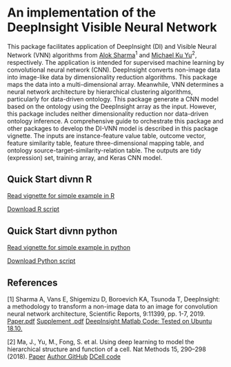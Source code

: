 # An implementation of the DeepInsight Visible Neural Network

This package facilitates application of DeepInsight (DI) and
Visible Neural Network (VNN) algorithms from
<a href="http://www.alok-ai-lab.com/">Alok Sharma</a><sup>1</sup> and
<a href="https://github.com/michaelkyu">Michael Ku Yu</a><sup>2</sup>,
respectively. The application is intended for supervised machine learning by
convolutional neural network (CNN). DeepInsight converts non-image data into
image-like data by dimensionality reduction algorithms. This package maps the
data into a multi-dimensional array. Meanwhile, VNN determines a neural network
architecture by hierarchical clustering algorithms, particularly for data-driven
ontology. This package generate a CNN model based on the ontology using the
DeepInsight array as the input. However, this package includes neither
dimensionality reduction nor data-driven ontology inference. A comprehensive
guide to orchestrate this package and other packages to develop the DI-VNN model
is described in this package vignette. The inputs are instance-feature value
table, outcome vector, feature similarity table, feature three-dimensional
mapping table, and ontology source-target-similarity-relation table. The outputs
are tidy (expression) set, training array, and Keras CNN model.

## Quick Start divnn R

<a href="https://htmlpreview.github.io/?https://github.com/herdiantrisufriyana/divnn/blob/master/vignettes/quick-start-R.html">
Read vignette for simple example in R</a>

<a href="https://github.com/herdiantrisufriyana/divnn/blob/master/vignettes/quick-start.R">Download R script</a>

## Quick Start divnn python

<a href="https://htmlpreview.github.io/?https://github.com/herdiantrisufriyana/divnn/blob/master/vignettes/quick-start-py.html">
Read vignette for simple example in python</a>

<a href="https://github.com/herdiantrisufriyana/divnn/blob/master/vignettes/quick-start.py">Download Python script</a>

## References

[1] Sharma A, Vans E, Shigemizu D, Boroevich KA, Tsunoda T, DeepInsight: a
methodology to transform a non-image data to an image for convolution neural
network architecture, Scientific Reports, 9:11399, pp. 1-7, 2019.
<a href="http://www.alok-ai-lab.com/materials/DeepInsight.pdf">Paper.pdf</a>
<a href="http://www.alok-ai-lab.com/materials/DeepInsight_Supp.pdf">Supplement
.pdf</a> <a href="http://www.alok-ai-lab.com/materials/DeepInsight_Pkg.tar.gz">
DeepInsight Matlab Code: Tested on Ubuntu 18.10.</a>

[2] Ma, J., Yu, M., Fong, S. et al. Using deep learning to model the
hierarchical structure and function of a cell. Nat Methods 15, 290–298 (2018).
<a href="https://doi.org/10.1038/nmeth.4627">Paper</a>
<a href="https://github.com/michaelkyu/">Author GitHub</a>
<a href="https://github.com/idekerlab/DCell/">DCell code</a>